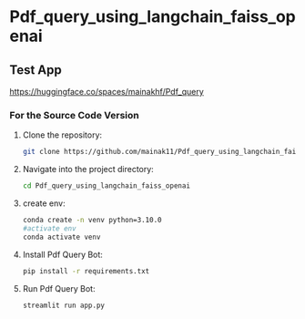 # Pdf_query_using_langchain_faiss_openai
## Test App
https://huggingface.co/spaces/mainakhf/Pdf_query

### For the Source Code Version


1. Clone the repository:
    ```sh
    git clone https://github.com/mainak11/Pdf_query_using_langchain_faiss_openai.git
    ```
2. Navigate into the project directory:
    ```sh
    cd Pdf_query_using_langchain_faiss_openai
    ```
3. create env: 
    ```sh
    conda create -n venv python=3.10.0
    #activate env
    conda activate venv
    ```
4. Install Pdf Query Bot: 
    ```sh
    pip install -r requirements.txt
    ```
5. Run Pdf Query Bot: 
    ```sh
    streamlit run app.py
    ```
